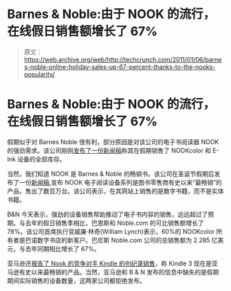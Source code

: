 # Barnes & Noble:由于 NOOK 的流行，在线假日销售额增长了 67%

> 原文：<https://web.archive.org/web/http://techcrunch.com/2011/01/06/barnes-noble-online-holiday-sales-up-67-percent-thanks-to-the-nooks-popularity/>

# Barnes & Noble:由于 NOOK 的流行，在线假日销售额增长了 67%

假期似乎对 Barnes Noble 很有利，部分原因是对该公司的电子书阅读器 NOOK 的强劲需求。该公司刚刚[发布了一份新闻稿](https://web.archive.org/web/20230202225349/http://www.businesswire.com/news/home/20110106005915/en/Barnes-Noble-Reports-Strongest-Bookstore-Holiday-Sales)称其在假期销售了 NOOKcolor 和 E-Ink 设备的全部库存。

当然，我们知道 NOOK 是 Barnes & Noble 的畅销书。该公司在圣诞节假期后发布了一份[新闻稿](https://web.archive.org/web/20230202225349/http://www.barnesandnobleinc.com/press_releases/2010_dec_30_nookcolor_sets_bn_record.html),宣布 NOOK 电子阅读设备系列是图书零售商有史以来“最畅销”的产品，售出了数百万台。该公司表示，在其网站上销售的是数字书籍，而不是实体书籍。

B&N 今天表示，强劲的设备销售帮助推动了电子书内容的销售，远远超过了预期。与去年的假日销售季相比，巴恩斯和 Noble.com 的可比销售额增长了 78%。该公司首席执行官威廉·林奇(William Lynch)表示，60%的 NOOKcolor 所有者是巴诺数字书店的新客户。巴尼斯 Noble.com 公司的总销售额为 2.285 亿美元，与去年同期相比增长了 67%。

亚马逊还[报告了 Nook 的竞争对手 Kindle 的创纪录销售](https://web.archive.org/web/20230202225349/https://techcrunch.com/2010/12/27/on-november-29-amazon-sold-158-items-per-second-13-7-million-in-total/)，称 Kindle 3 现在是亚马逊有史以来最畅销的产品。当然，亚马逊和 B & N 发布的信息中缺失的是假期期间实际销售的设备数量，这两家公司都拒绝发布。